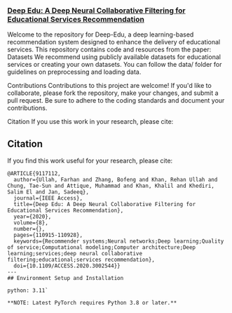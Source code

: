 ### [Deep Edu: A Deep Neural Collaborative Filtering for Educational Services Recommendation](10.1109/ACCESS.2020.3002544)
Welcome to the repository for Deep-Edu, a deep learning-based recommendation system designed to enhance the delivery of educational services. This repository contains code and resources from the paper:
Datasets
We recommend using publicly available datasets for educational services or creating your own datasets. You can follow the data/ folder for guidelines on preprocessing and loading data.

Contributions
Contributions to this project are welcome! If you'd like to collaborate, please fork the repository, make your changes, and submit a pull request. Be sure to adhere to the coding standards and document your contributions.

Citation
If you use this work in your research, please cite:

## Citation
If you find this work useful for your research, please cite:
```
@ARTICLE{9117112,
  author={Ullah, Farhan and Zhang, Bofeng and Khan, Rehan Ullah and Chung, Tae-Sun and Attique, Muhammad and Khan, Khalil and Khediri, Salim El and Jan, Sadeeq},
  journal={IEEE Access}, 
  title={Deep Edu: A Deep Neural Collaborative Filtering for Educational Services Recommendation}, 
  year={2020},
  volume={8},
  number={},
  pages={110915-110928},
  keywords={Recommender systems;Neural networks;Deep learning;Quality of service;Computational modeling;Computer architecture;Deep learning;services;deep neural collaborative filtering;educational;services recommendation},
  doi={10.1109/ACCESS.2020.3002544}}
---
## Environment Setup and Installation

python: 3.11`

**NOTE: Latest PyTorch requires Python 3.8 or later.**

